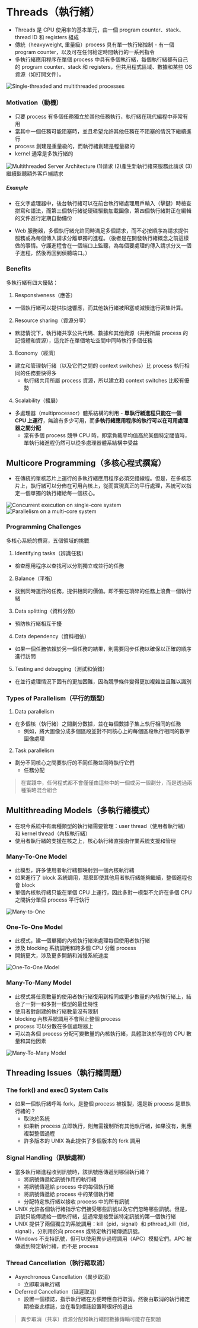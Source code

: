 # Threads（執行緒）

- Threads 是 CPU 使用率的基本單元，由一個 program counter、stack、thread ID 和 registers 組成
- 傳統（heavyweight, 重量級）process 具有單一執行緒控制 - 有一個 program counter，以及可在任何給定時間執行的一系列指令
- 多執行緒應用程序在單個 process 中具有多個執行緒，每個執行緒都有自己的 program counter、stack 和 registers，但共用程式區域、數據和某些 OS 資源（如打開文件）。

![ Single-threaded and multithreaded processes](https://i.imgur.com/k1clVLq.png "Single-threaded and multithreaded processes")

### Motivation（動機）
- 只要 process 有多個任務獨立於其他任務執行，執行緒在現代編程中非常有用
- 當其中一個任務可能阻塞時，並且希望允許其他任務在不阻塞的情況下繼續進行
- process 創建是重量級的，而執行緒創建是輕量級的
- kernel 通常是多執行緒的

![](https://i.imgur.com/rGu4rmQ.png "Multithreaded Server Architecture")
(1)請求
(2)產生新執行緒來服務此請求
(3)繼續監聽額外客戶端請求

##### Example

- 在文字處理器中，後台執行緒可以在前台執行緒處理用戶輸入（擊鍵）時檢查拼寫和語法，而第三個執行緒從硬碟驅動加載圖像，第四個執行緒對正在編輯的文件進行定期自動備份

- Web 服務器，多個執行緒允許同時滿足多個請求，而不必按順序為請求提供服務或為每個傳入請求分離單獨的進程。（後者是在開發執行緒概念之前這樣做的事情。守護進程會在一個端口上監聽，為每個要處理的傳入請求分叉一個子進程，然後再回到偵聽端口。）

### Benefits
多執行緒有四大優點：
1. Responsiveness（應答）
  - 一個執行緒可以提供快速響應，而其他執行緒被阻塞或減慢進行密集計算。
2. Resource sharing（資源分享）
  - 默認情況下，執行緒共享公共代碼、數據和其他資源（共用所屬 process 的記憶體和資源），這允許在單個地址空間中同時執行多個任務
3. Economy（經濟）
  - 建立和管理執行緒（以及它們之間的 context switches）比 process 執行相同的任務要快得多
    - 執行緒共用所屬 process 資源，所以建立和 context switches 比較有優勢
4. Scalability（擴展）
  - 多處理器（multiprocessor）體系結構的利用 - **單執行緒進程只能在一個 CPU 上運行**，無論有多少可用，而**多執行緒應用程序的執行可以在可用處理器之間分配**
    - 當有多個 process 競爭 CPU 時，即當負載平均值高於某個特定閾值時，單執行緒進程仍然可以從多處理器體系結構中受益
    
## Multicore Programming（多核心程式撰寫）
- 在傳統的單核芯片上運行的多執行緒應用程序必須交錯線程。但是，在多核芯片上，執行緒可以分佈在可用內核上，從而實現真正的平行處理，系統可以指定一個單獨的執行緒給每一個核心。

![](https://i.imgur.com/WgwtdPC.png "Concurrent execution on single-core system")
![](https://i.imgur.com/YxEG0lm.png "Parallelism on a multi-core system")

### Programming Challenges
多核心系統的撰寫，五個領域的挑戰
1. Identifying tasks（辨識任務）
  - 檢查應用程序以查找可以分割獨立或並行的任務
2. Balance（平衡）
  - 找到同時運行的任務，提供相同的價值。即不要在瑣碎的任務上浪費一個執行緒
3. Data splitting（資料分割）
  - 預防執行緒相互干擾
4. Data dependency（資料相依）
  - 如果一個任務依賴於另一個任務的結果，則需要同步任務以確保以正確的順序進行訪問
5. Testing and debugging（測試和偵錯）
  - 在並行處理情況下固有的更加困難，因為競爭條件變得更加複雜並且難以識別

### Types of Parallelism（平行的類型）
1. Data parallelism
  - 在多個核（執行緒）之間劃分數據，並在每個數據子集上執行相同的任務
    - 例如，將大圖像分成多個區段並對不同核心上的每個區段執行相同的數字圖像處理
2. Task parallelism
  - 劃分不同核心之間要執行的不同任務並同時執行它們
    - 任務分配
    
>在實踐中，任何程式都不會僅僅由這些中的一個或另一個劃分，而是透過兩種策略混合組合

## Multithreading Models（多執行緒模式）
- 在現今系統中有兩種類型的執行緒需要管理：user thread（使用者執行緒）和 kernel thread（內核執行緒）
- 使用者執行緒的支援在核之上，核心執行緒直接由作業系統支援和管理

### Many-To-One Model
- 此模型，許多使用者執行緒都映射到一個內核執行緒
- 如果進行了 block 系統調用，那麼即使其他用者執行緒能夠繼續，整個進程也會 block
- 單個內核執行緒只能在單個 CPU 上運行，因此多對一模型不允許在多個 CPU 之間拆分單個 process 平行執行

![](https://i.imgur.com/QvUHP2r.png "Many-to-One")

### One-To-One Model
- 此模式，建一個單獨的內核執行緒來處理每個使用者執行緒
- 涉及 blocking 系統調用和跨多個 CPU 分離 process
- 開銷更大，涉及更多開銷和減慢系統速度

![](https://i.imgur.com/6oUXz82.png "One-To-One Model")

### Many-To-Many Model
- 此模式將任意數量的使用者執行緒復用到相同或更少數量的內核執行緒上，結合了一對一和多對一模型的最佳特性
- 使用者對創建的執行緒數量沒有限制
- blocking 內核系統調用不會阻止整個 process
- process 可以分散在多個處理器上
- 可以為各個 process 分配可變數量的內核執行緒，具體取決於存在的 CPU 數量和其他因素

![](https://i.imgur.com/w33O2Vx.png "Many-To-Many Model")

##  Threading Issues（執行緒問題）
### The fork() and exec() System Calls
- 如果一個執行緒呼叫 fork，是整個 process 被複製，還是新 process 是單執行緒的？
  - 取決於系統
  - 如果新 process 立即執行，則無需複制所有其他執行緒，如果沒有，則應複製整個過程
  - 許多版本的 UNIX 為此提供了多個版本的 fork 調用
### Signal Handling（訊號處裡）
- 當多執行緒進程收到訊號時，該訊號應傳遞到哪個執行緒？
  - 將訊號傳遞給訊號作用的執行緒
  - 將訊號傳遞給 process 中的每個執行緒
  - 將訊號傳遞給 process 中的某個執行緒
  - 分配特定執行緒以接收 process 中的所有訊號
- UNIX 允許各個執行緒指示它們接受哪些訊號以及它們忽略哪些訊號。但是，訊號只能傳遞給一個執行緒，這通常是接受該特定訊號的第一個執行緒
- UNIX 提供了兩個獨立的系統調用：kill（pid，signal）和 pthread_kill（tid，signal），分別用於向 process 或特定執行緒傳遞訊號。
- Windows 不支持訊號，但可以使用異步過程調用（APC）模擬它們。APC 被傳遞到特定執行緒，而不是 process

###  Thread Cancellation（執行緒取消）
- Asynchronous Cancellation（異步取消）
  - 立即取消執行緒
- Deferred Cancellation（延遲取消）
  - 設置一個標誌，指示執行緒在方便時應自行取消。然後由取消的執行緒定期檢查此標誌，並在看到標誌設置時很好的退出
  
> 異步取消（共享）資源分配和執行緒間數據傳輸可能存在問題
    
